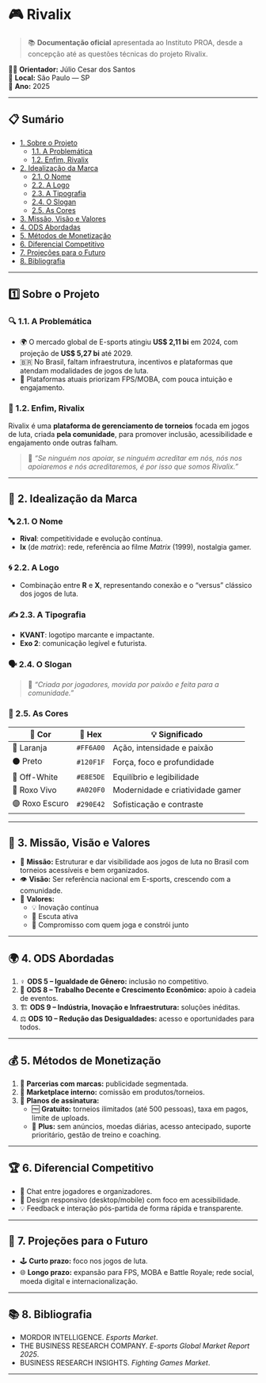# 🎮 Rivalix

> 📚 **Documentação oficial** apresentada ao Instituto PROA, desde a concepção até as questões técnicas do projeto Rivalix.

👨‍🏫 **Orientador:** Júlio Cesar dos Santos  
📍 **Local:** São Paulo — SP  
📅 **Ano:** 2025  

---

## 📋 Sumário

- [1. Sobre o Projeto](#1️⃣-sobre-o-projeto)
  - [1.1. A Problemática](#🔍-11-a-problemática)
  - [1.2. Enfim, Rivalix](#🚀-12-enfim-rivalix)
- [2. Idealização da Marca](#🎨-2-idealização-da-marca)
  - [2.1. O Nome](#🔤-21-o-nome)
  - [2.2. A Logo](#🌀-22-a-logo)
  - [2.3. A Tipografia](#✍️-23-a-tipografia)
  - [2.4. O Slogan](#🗣️-24-o-slogan)
  - [2.5. As Cores](#🌈-25-as-cores)
- [3. Missão, Visão e Valores](#🧭-3-missão-visão-e-valores)
- [4. ODS Abordadas](#🌍-4-ods-abordadas)
- [5. Métodos de Monetização](#💰-5-métodos-de-monetização)
- [6. Diferencial Competitivo](#🏆-6-diferencial-competitivo)
- [7. Projeções para o Futuro](#🔮-7-projeções-para-o-futuro)
- [8. Bibliografia](#📚-8-bibliografia)

---

## 1️⃣ Sobre o Projeto

### 🔍 1.1. A Problemática

- 🌍 O mercado global de E-sports atingiu **US$ 2,11 bi** em 2024, com projeção de **US$ 5,27 bi** até 2029.  
- 🇧🇷 No Brasil, faltam infraestrutura, incentivos e plataformas que atendam modalidades de jogos de luta.  
- 🧩 Plataformas atuais priorizam FPS/MOBA, com pouca intuição e engajamento.

### 🚀 1.2. Enfim, Rivalix

Rivalix é uma **plataforma de gerenciamento de torneios** focada em jogos de luta, criada **pela comunidade**, para promover inclusão, acessibilidade e engajamento onde outras falham.

> 💬 *“Se ninguém nos apoiar, se ninguém acreditar em nós, nós nos apoiaremos e nós acreditaremos, é por isso que somos Rivalix.”*

---

## 🎨 2. Idealização da Marca

### 🔤 2.1. O Nome

- **Rival**: competitividade e evolução contínua.  
- **Ix** (de *matrix*): rede, referência ao filme *Matrix* (1999), nostalgia gamer.

### 🌀 2.2. A Logo

- Combinação entre **R** e **X**, representando conexão e o “versus” clássico dos jogos de luta.

### ✍️ 2.3. A Tipografia

- **KVANT**: logotipo marcante e impactante.  
- **Exo 2**: comunicação legível e futurista.

### 🗣️ 2.4. O Slogan

> 🎯 *“Criada por jogadores, movida por paixão e feita para a comunidade.”*

### 🌈 2.5. As Cores

| 🎨 Cor         | 🔢 Hex       | 💡 Significado                                 |
| ------------- | ------------ | --------------------------------------------- |
| 🧡 Laranja     | `#FF6A00`    | Ação, intensidade e paixão                    |
| ⚫ Preto        | `#120F1F`    | Força, foco e profundidade                    |
| 🤍 Off-White    | `#E8E5DE`    | Equilíbrio e legibilidade                     |
| 💜 Roxo Vivo    | `#A020F0`    | Modernidade e criatividade gamer             |
| 🟣 Roxo Escuro  | `#290E42`    | Sofisticação e contraste                      |

---

## 🧭 3. Missão, Visão e Valores

- 🎯 **Missão:** Estruturar e dar visibilidade aos jogos de luta no Brasil com torneios acessíveis e bem organizados.  
- 👁️ **Visão:** Ser referência nacional em E-sports, crescendo com a comunidade.  
- 🧩 **Valores:**  
  - 💡 Inovação contínua  
  - 🧏 Escuta ativa  
  - 🤝 Compromisso com quem joga e constrói junto  

---

## 🌍 4. ODS Abordadas

1. ♀️ **ODS 5 – Igualdade de Gênero:** inclusão no competitivo.  
2. 💼 **ODS 8 – Trabalho Decente e Crescimento Econômico:** apoio à cadeia de eventos.  
3. 🏗️ **ODS 9 – Indústria, Inovação e Infraestrutura:** soluções inéditas.  
4. ⚖️ **ODS 10 – Redução das Desigualdades:** acesso e oportunidades para todos.

---

## 💰 5. Métodos de Monetização

1. 🤝 **Parcerias com marcas:** publicidade segmentada.  
2. 🛒 **Marketplace interno:** comissão em produtos/torneios.  
3. 🧾 **Planos de assinatura:**  
   - 🆓 **Gratuito:** torneios ilimitados (até 500 pessoas), taxa em pagos, limite de uploads.  
   - 💎 **Plus:** sem anúncios, moedas diárias, acesso antecipado, suporte prioritário, gestão de treino e coaching.

---

## 🏆 6. Diferencial Competitivo

- 💬 Chat entre jogadores e organizadores.  
- 📱 Design responsivo (desktop/mobile) com foco em acessibilidade.  
- 💡 Feedback e interação pós-partida de forma rápida e transparente.

---

## 🔮 7. Projeções para o Futuro

- 🕹️ **Curto prazo:** foco nos jogos de luta.  
- 🌐 **Longo prazo:** expansão para FPS, MOBA e Battle Royale; rede social, moeda digital e internacionalização.

---

## 📚 8. Bibliografia

- MORDOR INTELLIGENCE. *Esports Market*.  
- THE BUSINESS RESEARCH COMPANY. *E-sports Global Market Report 2025*.  
- BUSINESS RESEARCH INSIGHTS. *Fighting Games Market*.

---
